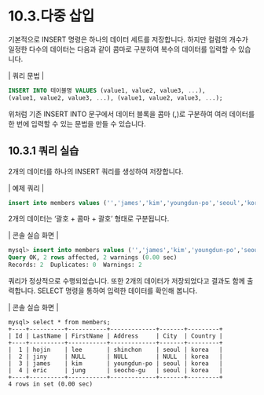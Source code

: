 # 10.3.다중 삽입 
기본적으로 INSERT 명령은 하나의 데이터 세트를 저장합니다. 하지만 컬럼의 개수가 일정한 다수의 데이터는 다음과 같이 콤마로 구분하여 복수의 데이터를 입력할 수 있습니다.

| 쿼리 문법 | 
```sql
INSERT INTO 테이블명 VALUES (value1, value2, value3, ...),
(value1, value2, value3, ...), (value1, value2, value3, ...);

```

위처럼 기존 INSERT INTO 문구에서 데이터 블록을 콤마 (,)로 구분하여 여러 데이터를 한 번에 입력할 수 있는 문법을 만들 수 있습니다.  


## 10.3.1 쿼리 실습 
2개의 데이터를 하나의 INSERT 쿼리를 생성하여 저장합니다.  

| 예제 쿼리 | 
```sql
insert into members values ('','james','kim','youngdun-po','seoul','korea'), ('','eric','jung','seocho-gu','seoul','korea');
```

2개의 데이터는 ‘괄호 + 콤마 + 괄호’ 형태로 구분됩니다.  

| 콘솔 실습 화면 | 
```sql
mysql> insert into members values ('','james','kim','youngdun-po','seoul','korea'), ('','eric','jung','seocho-gu','seoul','korea');
Query OK, 2 rows affected, 2 warnings (0.00 sec)
Records: 2  Duplicates: 0  Warnings: 2

```

쿼리가 정상적으로 수행되었습니다. 또한 2개의 데이터가 저장되었다고 결과도 함께 출력합니다. SELECT 명령을 통하여 입력한 데이터를 확인해 봅니다.  

| 콘솔 실습 화면 | 
```
mysql> select * from members;
+----+----------+-----------+-------------+-------+---------+
| Id | LastName | FirstName | Address     | City  | Country |
+----+----------+-----------+-------------+-------+---------+
|  1 | hojin    | lee       | shinchon    | seoul | korea   |
|  2 | jiny     | NULL      | NULL        | NULL  | korea   |
|  3 | james    | kim       | youngdun-po | seoul | korea   |
|  4 | eric     | jung      | seocho-gu   | seoul | korea   |
+----+----------+-----------+-------------+-------+---------+
4 rows in set (0.00 sec)

```